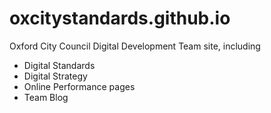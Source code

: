 # oxcitystandards.github.io
Oxford City Council Digital Development Team site, including
- Digital Standards
- Digital Strategy
- Online Performance pages
- Team Blog
